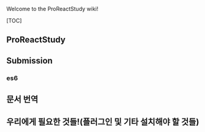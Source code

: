 Welcome to the ProReactStudy wiki!

[TOC]

## ProReactStudy
## Submission
### es6
## 문서 번역
## 우리에게 필요한 것들!(플러그인 및 기타 설치해야 할 것들)